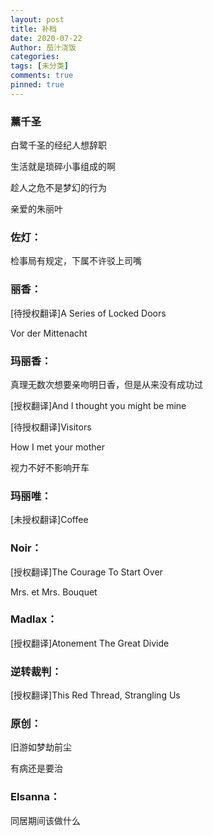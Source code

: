 ```yaml
---
layout: post
title: 补档
date: 2020-07-22
Author: 茄汁浇饭
categories: 
tags: [未分类]
comments: true
pinned: true
--- 
```


### 薰千圣

白鹭千圣的经纪人想辞职

生活就是琐碎小事组成的啊

趁人之危不是梦幻的行为

亲爱的朱丽叶

### 佐灯：

检事局有规定，下属不许驳上司嘴

### 丽香：

[待授权翻译]A Series of Locked Doors

Vor der Mittenacht

### 玛丽香：

真理无数次想要亲吻明日香，但是从来没有成功过

[授权翻译]And I thought you might be mine

[待授权翻译]Visitors

How I met your mother

视力不好不影响开车

### 玛丽唯：

[未授权翻译]Coffee

### Noir：

[授权翻译]The Courage To Start Over

Mrs. et Mrs. Bouquet

### Madlax：

[授权翻译]Atonement The Great Divide

### 逆转裁判：

[授权翻译]This Red Thread, Strangling Us

### 原创：

旧游如梦劫前尘

有病还是要治

### Elsanna：

同居期间该做什么
